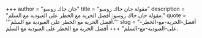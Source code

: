 +++
author = "جان جاك روسو"
title = "مقولة جان جاك روسو"
description = "مقولة جان جاك روسو: أفضل الحرية مع الخطر على العبودية مع السلم."
quote = '''أفضل الحرية مع الخطر على العبودية مع السلم.'''
slug = "أفضل-الحرية-مع-الخطر-على-العبودية-مع-السلم"
+++
أفضل الحرية مع الخطر على العبودية مع السلم.
